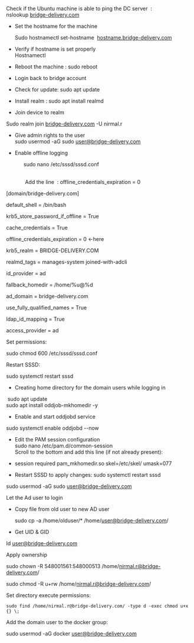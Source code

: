 Check if the Ubuntu machine is able to ping the DC server  :  
    nslookup [bridge-delivery.com](http://bridge-delivery.com)
    
- Set the hostname for the machine  
      
    Sudo hostnamectl set-hostname  [hostname.bridge-delivery.com](http://hostname.bridge-delivery.com)
    
- Verify if hostname is set properly  
    Hostnamectl
    
- Reboot the machine : sudo reboot
    
- Login back to bridge account
    
- Check for update: sudo apt update
    
- Install realm : sudo apt install realmd
    
- Join device to realm
    

Sudo realm join [bridge-delivery.com](http://bridge-delivery.com) -U nirmal.r

- Give admin rights to the user  
    sudo usermod -aG sudo [user@bridge-delivery.com](mailto:user@bridge-delivery.com)
    
- Enable offline logging
    

            sudo nano /etc/sssd/sssd.conf  
                                                            

             Add the line  : offline_credentials_expiration = 0

  

[domain/bridge-delivery.com]

default_shell = /bin/bash

krb5_store_password_if_offline = True

cache_credentials = True

offline_credentials_expiration = 0 <-here

krb5_realm = BRIDGE-DELIVERY.COM

realmd_tags = manages-system joined-with-adcli

id_provider = ad

fallback_homedir = /home/%u@%d

ad_domain = bridge-delivery.com

use_fully_qualified_names = True

ldap_id_mapping = True

access_provider = ad

  

Set permissions:

  

sudo chmod 600 /etc/sssd/sssd.conf

  

Restart SSSD:  
  
sudo systemctl restart sssd

  

- Creating home directory for the domain users while logging in  
      
    

 sudo apt update  
sudo apt install oddjob-mkhomedir -y

- Enable and start oddjobd service
    

sudo systemctl enable oddjobd --now

- Edit the PAM session configuration  
    sudo nano /etc/pam.d/common-session  
    Scroll to the bottom and add this line (if not already present):  
      
    

- session required pam_mkhomedir.so skel=/etc/skel/ umask=077
    

- Restart SSSD to apply changes: sudo systemctl restart sssd
    

  

sudo usermod -aG sudo user@bridge-delivery.com   

Let the Ad user to login 

  

- Copy file from old user to new AD user  
      
    sudo cp -a /home/olduser/* /home/[user@bridge-delivery.com](mailto:user@bridge-delivery.com)/
    

  

- Get UID & GID
    

Id [user@bridge-delivery.com](mailto:user@bridge-delivery.com)

Apply ownership

sudo chown -R 548001561:548000513 /home/nirmal.r@bridge-delivery.com/

sudo chmod -R u+rw /home/[nirmal.r@bridge-delivery.com](mailto:nirmal.r@bridge-delivery.com)/

  
  

Set directory execute permissions:

  

`sudo find /home/nirmal.r@bridge-delivery.com/ -type d -exec chmod u+x {} \;`

  

Add the domain user to the docker group:  
  
sudo usermod -aG docker user@bridge-delivery.com
